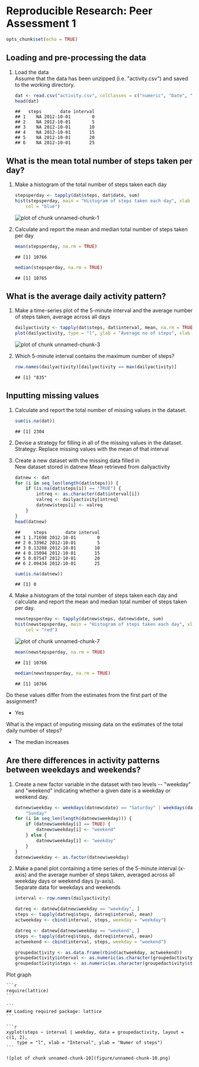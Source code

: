 Reproducible Research: Peer Assessment 1
========================================================


```r
opts_chunk$set(echo = TRUE)
```


## Loading and pre-processing the data  
1. Load the data  
Assume that the data has been unzipped (i.e. "activity.csv") and saved to the working directory.
    
    ```r
    dat <- read.csv("activity.csv", colClasses = c("numeric", "Date", "numeric"))
    head(dat)
    ```
    
    ```
    ##   steps       date interval
    ## 1    NA 2012-10-01        0
    ## 2    NA 2012-10-01        5
    ## 3    NA 2012-10-01       10
    ## 4    NA 2012-10-01       15
    ## 5    NA 2012-10-01       20
    ## 6    NA 2012-10-01       25
    ```


## What is the mean total number of steps taken per day?
1. Make a histogram of the total number of steps taken each day
    
    ```r
    stepsperday <- tapply(dat$steps, dat$date, sum)
    hist(stepsperday, main = "Histogram of steps taken each day", xlab = "No. of steps", 
        col = "blue")
    ```
    
    ![plot of chunk unnamed-chunk-1](figure/unnamed-chunk-1.png) 


2. Calculate and report the mean and median total number of steps taken per day
    
    ```r
    mean(stepsperday, na.rm = TRUE)
    ```
    
    ```
    ## [1] 10766
    ```
    
    ```r
    median(stepsperday, na.rm = TRUE)
    ```
    
    ```
    ## [1] 10765
    ```


## What is the average daily activity pattern?
1. Make a time-series plot of the 5-minute interval and the average number of steps taken, average across all days
    
    ```r
    dailyactivity <- tapply(dat$steps, dat$interval, mean, na.rm = TRUE)
    plot(dailyactivity, type = "l", ylab = "Average no of steps", xlab = "Time interval")
    ```
    
    ![plot of chunk unnamed-chunk-3](figure/unnamed-chunk-3.png) 


2. Which 5-minute interval contains the maximum number of steps?
    
    ```r
    row.names(dailyactivity)[dailyactivity == max(dailyactivity)]
    ```
    
    ```
    ## [1] "835"
    ```


## Inputting missing values
1. Calculate and report the total number of missing values in the dataset.
    
    ```r
    sum(is.na(dat))
    ```
    
    ```
    ## [1] 2304
    ```


2. Devise a strategy for filling in all of the missing values in the dataset.  
Strategy: Replace missing values with the mean of that interval  

3. Create a new dataset with the missing data filled in  
New dataset stored in datnew
Mean retrieved from dailyactivity
    
    ```r
    datnew <- dat
    for (i in seq_len(length(dat$steps))) {
        if (is.na(dat$steps[i]) == "TRUE") {
            intreq <- as.character(dat$interval[i])
            valreq <- dailyactivity[intreq]
            datnew$steps[i] <- valreq
        }
    }
    head(datnew)
    ```
    
    ```
    ##     steps       date interval
    ## 1 1.71698 2012-10-01        0
    ## 2 0.33962 2012-10-01        5
    ## 3 0.13208 2012-10-01       10
    ## 4 0.15094 2012-10-01       15
    ## 5 0.07547 2012-10-01       20
    ## 6 2.09434 2012-10-01       25
    ```
    
    ```r
    sum(is.na(datnew))
    ```
    
    ```
    ## [1] 0
    ```


4. Make a histogram of the total number of steps taken each day and calculate and report the mean and median total number of steps taken per day.
    
    ```r
    newstepsperday <- tapply(datnew$steps, datnew$date, sum)
    hist(newstepsperday, main = "Histogram of steps taken each day", xlab = "No. of steps", 
        col = "red")
    ```
    
    ![plot of chunk unnamed-chunk-7](figure/unnamed-chunk-7.png) 
    
    ```r
    mean(newstepsperday, na.rm = TRUE)
    ```
    
    ```
    ## [1] 10766
    ```
    
    ```r
    median(newstepsperday, na.rm = TRUE)
    ```
    
    ```
    ## [1] 10766
    ```

        
Do these values differ from the estimates from the first part of the assignment?
- Yes

What is the impact of imputing missing data on the estimates of the total daily number of steps?
- The median increases

## Are there differences in activity patterns between weekdays and weekends?
1. Create a new factor variable in the dataset with two levels -- "weekday" and "weekend" indicating whether a given date is a weekday or weekend day.
    
    ```r
    datnew$weekday <- weekdays(datnew$date) == "Saturday" | weekdays(datnew$date) == 
        "Sunday"
    for (i in seq_len(length(datnew$weekday))) {
        if (datnew$weekday[i] == TRUE) {
            datnew$weekday[i] <- "weekend"
        } else {
            datnew$weekday[i] <- "weekday"
        }
    }
    datnew$weekday <- as.factor(datnew$weekday)
    ```


2. Make a panel plot containing a time series of the 5-minute interval (x-axis) and the average number of steps taken, averaged across all weekday days or weekend days (y-axis).  
Separate data for weekdays and weekends  
    
    ```r
    interval <- row.names(dailyactivity)
    
    datreq <- datnew[datnew$weekday == "weekday", ]
    steps <- tapply(datreq$steps, datreq$interval, mean)
    actweekday <- cbind(interval, steps, weekday = "weekday")
    
    datreq <- datnew[datnew$weekday == "weekend", ]
    steps <- tapply(datreq$steps, datreq$interval, mean)
    actweekend <- cbind(interval, steps, weekday = "weekend")
    
    groupedactivity <- as.data.frame(rbind(actweekday, actweekend))
    groupedactivity$interval <- as.numeric(as.character(groupedactivity$interval))
    groupedactivity$steps <- as.numeric(as.character(groupedactivity$steps))
    ```

Plot graph
    
    ```r
    require(lattice)
    ```
    
    ```
    ## Loading required package: lattice
    ```
    
    ```r
    xyplot(steps ~ interval | weekday, data = groupedactivity, layout = c(1, 2), 
        type = "l", xlab = "Interval", ylab = "Numer of steps")
    ```
    
    ![plot of chunk unnamed-chunk-10](figure/unnamed-chunk-10.png) 

